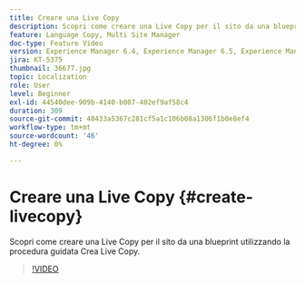 ```yaml
---
title: Creare una Live Copy
description: Scopri come creare una Live Copy per il sito da una blueprint utilizzando la procedura guidata Crea Live Copy.
feature: Language Copy, Multi Site Manager
doc-type: Feature Video
version: Experience Manager 6.4, Experience Manager 6.5, Experience Manager as a Cloud Service
jira: KT-5375
thumbnail: 36677.jpg
topic: Localization
role: User
level: Beginner
exl-id: 44540dee-909b-4140-b007-402ef9af58c4
duration: 309
source-git-commit: 48433a5367c281cf5a1c106b08a1306f1b0e8ef4
workflow-type: tm+mt
source-wordcount: '46'
ht-degree: 0%

---
```


# Creare una Live Copy {#create-livecopy}

Scopri come creare una Live Copy per il sito da una blueprint utilizzando la procedura guidata Crea Live Copy.

>[!VIDEO](https://video.tv.adobe.com/v/41586?quality=12&learn=on&captions=ita)
